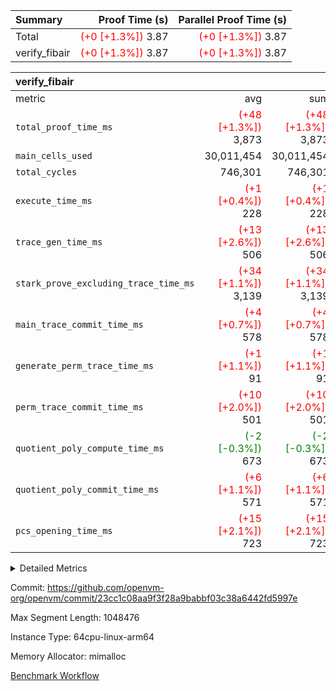| Summary | Proof Time (s) | Parallel Proof Time (s) |
|:---|---:|---:|
| Total | <span style='color: red'>(+0 [+1.3%])</span> 3.87 | <span style='color: red'>(+0 [+1.3%])</span> 3.87 |
| verify_fibair | <span style='color: red'>(+0 [+1.3%])</span> 3.87 | <span style='color: red'>(+0 [+1.3%])</span> 3.87 |


| verify_fibair |||||
|:---|---:|---:|---:|---:|
|metric|avg|sum|max|min|
| `total_proof_time_ms ` | <span style='color: red'>(+48 [+1.3%])</span> 3,873 | <span style='color: red'>(+48 [+1.3%])</span> 3,873 | <span style='color: red'>(+48 [+1.3%])</span> 3,873 | <span style='color: red'>(+48 [+1.3%])</span> 3,873 |
| `main_cells_used     ` |  30,011,454 |  30,011,454 |  30,011,454 |  30,011,454 |
| `total_cycles        ` |  746,301 |  746,301 |  746,301 |  746,301 |
| `execute_time_ms     ` | <span style='color: red'>(+1 [+0.4%])</span> 228 | <span style='color: red'>(+1 [+0.4%])</span> 228 | <span style='color: red'>(+1 [+0.4%])</span> 228 | <span style='color: red'>(+1 [+0.4%])</span> 228 |
| `trace_gen_time_ms   ` | <span style='color: red'>(+13 [+2.6%])</span> 506 | <span style='color: red'>(+13 [+2.6%])</span> 506 | <span style='color: red'>(+13 [+2.6%])</span> 506 | <span style='color: red'>(+13 [+2.6%])</span> 506 |
| `stark_prove_excluding_trace_time_ms` | <span style='color: red'>(+34 [+1.1%])</span> 3,139 | <span style='color: red'>(+34 [+1.1%])</span> 3,139 | <span style='color: red'>(+34 [+1.1%])</span> 3,139 | <span style='color: red'>(+34 [+1.1%])</span> 3,139 |
| `main_trace_commit_time_ms` | <span style='color: red'>(+4 [+0.7%])</span> 578 | <span style='color: red'>(+4 [+0.7%])</span> 578 | <span style='color: red'>(+4 [+0.7%])</span> 578 | <span style='color: red'>(+4 [+0.7%])</span> 578 |
| `generate_perm_trace_time_ms` | <span style='color: red'>(+1 [+1.1%])</span> 91 | <span style='color: red'>(+1 [+1.1%])</span> 91 | <span style='color: red'>(+1 [+1.1%])</span> 91 | <span style='color: red'>(+1 [+1.1%])</span> 91 |
| `perm_trace_commit_time_ms` | <span style='color: red'>(+10 [+2.0%])</span> 501 | <span style='color: red'>(+10 [+2.0%])</span> 501 | <span style='color: red'>(+10 [+2.0%])</span> 501 | <span style='color: red'>(+10 [+2.0%])</span> 501 |
| `quotient_poly_compute_time_ms` | <span style='color: green'>(-2 [-0.3%])</span> 673 | <span style='color: green'>(-2 [-0.3%])</span> 673 | <span style='color: green'>(-2 [-0.3%])</span> 673 | <span style='color: green'>(-2 [-0.3%])</span> 673 |
| `quotient_poly_commit_time_ms` | <span style='color: red'>(+6 [+1.1%])</span> 571 | <span style='color: red'>(+6 [+1.1%])</span> 571 | <span style='color: red'>(+6 [+1.1%])</span> 571 | <span style='color: red'>(+6 [+1.1%])</span> 571 |
| `pcs_opening_time_ms ` | <span style='color: red'>(+15 [+2.1%])</span> 723 | <span style='color: red'>(+15 [+2.1%])</span> 723 | <span style='color: red'>(+15 [+2.1%])</span> 723 | <span style='color: red'>(+15 [+2.1%])</span> 723 |



<details>
<summary>Detailed Metrics</summary>

|  | verify_program_compile_ms | total_cells | stark_prove_excluding_trace_time_ms | quotient_poly_compute_time_ms | quotient_poly_commit_time_ms | perm_trace_commit_time_ms | pcs_opening_time_ms | main_trace_commit_time_ms |
| --- | --- | --- | --- | --- | --- | --- | --- |
|  | 3 | 65,536 | 67 | 3 | 13 | 0 | 33 | 17 | 

| air_name | rows | quotient_deg | main_cols | interactions | constraints | cells |
| --- | --- | --- | --- | --- | --- | --- |
| AccessAdapterAir<2> |  | 4 |  | 5 | 12 |  | 
| AccessAdapterAir<4> |  | 4 |  | 5 | 12 |  | 
| AccessAdapterAir<8> |  | 4 |  | 5 | 12 |  | 
| FibonacciAir | 32,768 | 1 | 2 |  | 5 | 65,536 | 
| FriReducedOpeningAir |  | 4 |  | 35 | 59 |  | 
| NativePoseidon2Air<BabyBearParameters>, 1> |  | 4 |  | 31 | 302 |  | 
| PhantomAir |  | 4 |  | 3 | 4 |  | 
| ProgramAir |  | 1 |  | 1 | 4 |  | 
| VariableRangeCheckerAir |  | 1 |  | 1 | 4 |  | 
| VmAirWrapper<BranchNativeAdapterAir, BranchEqualCoreAir<1> |  | 2 |  | 11 | 23 |  | 
| VmAirWrapper<JalNativeAdapterAir, JalCoreAir> |  | 4 |  | 7 | 6 |  | 
| VmAirWrapper<NativeAdapterAir<2, 0>, PublicValuesCoreAir> |  | 4 |  | 11 | 22 |  | 
| VmAirWrapper<NativeAdapterAir<2, 1>, FieldArithmeticCoreAir> |  | 4 |  | 15 | 23 |  | 
| VmAirWrapper<NativeLoadStoreAdapterAir<1>, NativeLoadStoreCoreAir<1> |  | 4 |  | 19 | 31 |  | 
| VmAirWrapper<NativeVectorizedAdapterAir<4>, FieldExtensionCoreAir> |  | 4 |  | 15 | 23 |  | 
| VmConnectorAir |  | 4 |  | 3 | 8 |  | 
| VolatileBoundaryAir |  | 4 |  | 4 | 16 |  | 

| group | trace_gen_time_ms | total_proof_time_ms | total_cycles | total_cells | stark_prove_excluding_trace_time_ms | quotient_poly_compute_time_ms | quotient_poly_commit_time_ms | perm_trace_commit_time_ms | pcs_opening_time_ms | main_trace_commit_time_ms | main_cells_used | generate_perm_trace_time_ms | execute_time_ms |
| --- | --- | --- | --- | --- | --- | --- | --- | --- | --- | --- | --- | --- | --- |
| verify_fibair | 506 | 3,873 | 746,301 | 89,839,640 | 3,139 | 673 | 571 | 501 | 723 | 578 | 30,011,454 | 91 | 228 | 

| group | air_name | rows | prep_cols | perm_cols | main_cols | cells |
| --- | --- | --- | --- | --- | --- | --- |
| verify_fibair | AccessAdapterAir<2> | 131,072 |  | 16 | 11 | 3,538,944 | 
| verify_fibair | AccessAdapterAir<4> | 65,536 |  | 16 | 13 | 1,900,544 | 
| verify_fibair | AccessAdapterAir<8> | 32,768 |  | 16 | 17 | 1,081,344 | 
| verify_fibair | FriReducedOpeningAir | 512 |  | 76 | 64 | 71,680 | 
| verify_fibair | NativePoseidon2Air<BabyBearParameters>, 1> | 8,192 |  | 36 | 348 | 3,145,728 | 
| verify_fibair | PhantomAir | 16,384 |  | 8 | 6 | 229,376 | 
| verify_fibair | ProgramAir | 8,192 |  | 8 | 10 | 147,456 | 
| verify_fibair | VariableRangeCheckerAir | 262,144 | 2 | 8 | 1 | 2,359,296 | 
| verify_fibair | VmAirWrapper<BranchNativeAdapterAir, BranchEqualCoreAir<1> | 262,144 |  | 28 | 23 | 13,369,344 | 
| verify_fibair | VmAirWrapper<JalNativeAdapterAir, JalCoreAir> | 32,768 |  | 12 | 10 | 720,896 | 
| verify_fibair | VmAirWrapper<NativeAdapterAir<2, 1>, FieldArithmeticCoreAir> | 524,288 |  | 20 | 30 | 26,214,400 | 
| verify_fibair | VmAirWrapper<NativeLoadStoreAdapterAir<1>, NativeLoadStoreCoreAir<1> | 524,288 |  | 24 | 41 | 34,078,720 | 
| verify_fibair | VmAirWrapper<NativeVectorizedAdapterAir<4>, FieldExtensionCoreAir> | 8,192 |  | 20 | 40 | 491,520 | 
| verify_fibair | VmConnectorAir | 2 | 1 | 8 | 4 | 24 | 
| verify_fibair | VolatileBoundaryAir | 131,072 |  | 8 | 11 | 2,490,368 | 

</details>


Commit: https://github.com/openvm-org/openvm/commit/23cc1c08aa9f3f28a9babbf03c38a6442fd5997e

Max Segment Length: 1048476

Instance Type: 64cpu-linux-arm64

Memory Allocator: mimalloc

[Benchmark Workflow](https://github.com/openvm-org/openvm/actions/runs/12674245360)
